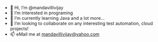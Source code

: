 - 👋 Hi, I’m @mandavillivijay
- 👀 I’m interested in programing
- 🌱 I’m currently learning Java and a lot more...
- 💞️ I’m looking to collaborate on any interesting test automation, cloud projects!
- 📫 eMail me at mandavillivijay@yahoo.com

<!---
mandavillivijay/mandavillivijay is a ✨ special ✨ repository because its `README.md` (this file) appears on your GitHub profile.
You can click the Preview link to take a look at your changes.
--->
